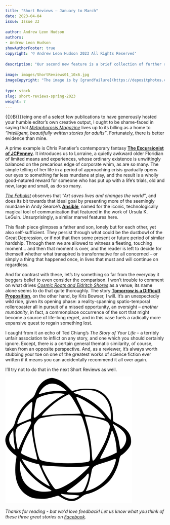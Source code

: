 ```yaml
---
title: "Short Reviews – January to March"
date: 2023-04-04
issue: Issue 33

author: Andrew Leon Hudson
authors:
- Andrew Leon Hudson
showAuthorFooter: true
copyright: '© Andrew Leon Hudson 2023 All Rights Reserved'

description: "Our second new feature is a brief collection of further reading recommendations. There are many good magazines out there publishing a lot of great short stories, and it’s far too easy for little gems of both categories to go overlooked. Therefore, in each issue we would like to nominate a trio of recent pieces from around the web that you’ll find well worth sampling."

image: images/ShortReviews01_10x6.jpg
imageCopyright: "The image is by [grandfailure](https://depositphotos.com/368748152/stock-photo-man-standing-mysterious-library-digital.html) via DepositPhotos.com."

type: stock
slug: short-reviews-spring-2023
weight: 7
---
```


{{<glyph>}}B{{</glyph>}}eing one of a select few publications to have generously hosted your humble editor’s own creative output, I ought to be shame-faced in saying that [*Metaphorosis Magazine*](https://magazine.metaphorosis.com/) lives up to its billing as a home to *“intelligent, beautifully written stories for adults”*. Fortunately, there is better evidence than mine.

A prime example is Chris Panatier’s contemporary fantasy [**The Excursionist of JCPenney**](https://magazine.metaphorosis.com/story/2023/the-excursionist-of-jcpenney-chris-panatier/). It introduces us to Lorraine, a quietly awkward older Floridian of limited means and experiences, whose ordinary existence is unwittingly balanced on the precarious edge of corporate whim, as are so many. The simple telling of her life in a period of approaching crisis gradually opens our eyes to something far less mundane at play, and the result is a wholly good-natured reward for someone who has put up with a life’s trials, old and new, large and small, as do so many.

[*The Fabulist*](https://fabulistmagazine.com/) observes that *“Art saves lives and changes the world”*, and does its bit towards that ideal goal by presenting more of the seemingly mundane in Andy Searce’s [**Ansible**](https://fabulistmagazine.com/ansible/), named for the iconic, technologically magical tool of communication that featured in the work of Ursula K. LeGuin. Unsurprisingly, a similar marvel features here.

This flash piece glimpses a father and son, lonely but for each other, yet also self-sufficient. They persist through what could be the dustbowl of the Great Depression, or if not that then some present or future period of similar hardship. Through them we are allowed to witness a fleeting, touching moment… and then that moment is over, and the reader is left to decide for themself whether what transpired is transformative for all concerned – or simply a thing that happened once, in lives that must and will continue on regardless.

And for contrast with these, let’s try something so far from the everyday it beggars belief to even consider the comparison. I won’t trouble to comment on what drives [*Cosmic Roots and Eldritch Shores*](https://cosmicrootsandeldritchshores.com/) as a venue; its name alone seems to do that quite thoroughly. The story [**Tomorrow is a Difficult Proposition**](https://cosmicrootsandeldritchshores.com/fiction-all/science-fiction/tomorrow-is-a-difficult-proposition/), on the other hand, by Kris Bowser, I will. It’s an unexpectedly wild ride, given its opening phase: a reality-spanning spatio-temporal rollercoaster all in pursuit of a missed opportunity, an oversight – *another mundanity*, in fact, a commonplace occurrence of the sort that might become a source of life-long regret, and in this case fuels a radically more expansive quest to regain something lost.

I caught from it an echo of Ted Chiang’s *The Story of Your Life* – a terribly unfair association to inflict on any story, and one which you should certainly ignore. Except, there *is* a certain general thematic similarity, of course, taken from an opposite perspective. And, as a reviewer, it’s always worth stubbing your toe on one of the greatest works of science fiction ever written if it means you can accidentally recommend it all over again.

I’ll try not to do that in the next Short Reviews as well.

![Orbit-lrg](images/Orbit.svg)

*Thanks for reading - but we'd love feedback! Let us know what you think of these three great stories on [Facebook](https://www.facebook.com/MythaxisMagazine/posts/744234274376228).*
